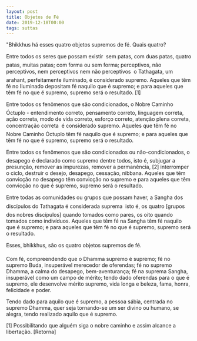 ```yaml
---
layout: post
title: Objetos de Fé
date: 2019-12-18T00:00
tags: suttas
---
```

"Bhikkhus há esses quatro objetos supremos de fé. Quais quatro?

Entre todos os seres que possam existir  sem patas, com duas patas, quatro patas, muitas patas; com forma ou sem forma; perceptivos, não perceptivos, nem perceptivos nem não perceptivos  o Tathagata, um arahant, perfeitamente iluminado, é considerado supremo. Aqueles que têm fé no Iluminado depositam fé naquilo que é supremo; e para aqueles que têm fé no que é supremo, supremo será o resultado. [1]

Entre todos os fenômenos que são condicionados, o Nobre Caminho Óctuplo - entendimento correto, pensamento correto, linguagem correta, ação correta, modo de vida correto, esforço correto, atenção plena correta, concentração correta  é considerado supremo. Aqueles que têm fé no Nobre Caminho Óctuplo têm fé naquilo que é supremo; e para aqueles que têm fé no que é supremo, supremo será o resultado.

Entre todos os fenômenos que são condicionados ou não-condicionados, o desapego é declarado como supremo dentre todos, isto é, subjugar a presunção, remover as impurezas, remover a permanência, [2] interromper o ciclo, destruir o desejo, desapego, cessação, nibbana. Aqueles que têm convicção no desapego têm convicção no supremo e para aqueles que têm convicção no que é supremo, supremo será o resultado.

Entre todas as comunidades ou grupos que possam haver, a Sangha dos discípulos do Tathagata é considerada suprema  isto é, os quatro [grupos dos nobres discípulos] quando tomados como pares, os oito quando tomados como indivíduos. Aqueles que têm fé na Sangha têm fé naquilo que é supremo; e para aqueles que têm fé no que é supremo, supremo será o resultado.

Esses, bhikkhus, são os quatro objetos supremos de fé.

Com fé, compreendendo que o Dhamma supremo é supremo; fé no supremo Buda, insuperável merecedor de oferendas; fé no supremo Dhamma, a calma do desapego, bem-aventurança; fé na suprema Sangha, insuperável como um campo de mérito; tendo dado oferendas para o que é supremo, ele desenvolve mérito supremo, vida longa e beleza, fama, honra, felicidade e poder.

Tendo dado para aquilo que é supremo, a pessoa sábia, centrada no supremo Dhamma, quer seja tornando-se um ser divino ou humano, se alegra, tendo realizado aquilo que é supremo.

[1] Possibilitando que alguém siga o nobre caminho e assim alcance a libertação. [Retorna]

